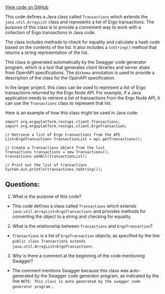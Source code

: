 [View code on GitHub](https://github.com/ergoplatform/ergo-appkit/java-client-generated/src/main/java/org/ergoplatform/restapi/client/Transactions.java)

This code defines a Java class called `Transactions` which extends the `java.util.ArrayList` class and represents a list of Ergo transactions. The purpose of this class is to provide a convenient way to work with a collection of Ergo transactions in Java code. 

The class includes methods to check for equality and calculate a hash code based on the contents of the list. It also includes a `toString()` method that returns a string representation of the list. 

This class is generated automatically by the Swagger code generator program, which is a tool that generates client libraries and server stubs from OpenAPI specifications. The `@Schema` annotation is used to provide a description of the class for the OpenAPI specification. 

In the larger project, this class can be used to represent a list of Ergo transactions returned by the Ergo Node API. For example, if a Java application needs to retrieve a list of transactions from the Ergo Node API, it can use the `Transactions` class to represent that list. 

Here is an example of how this class might be used in Java code:

```
import org.ergoplatform.restapi.client.Transactions;
import org.ergoplatform.restapi.client.ErgoTransaction;

// Retrieve a list of Ergo transactions from the API
List<ErgoTransaction> transactionList = api.getTransactions();

// Create a Transactions object from the list
Transactions transactions = new Transactions();
transactions.addAll(transactionList);

// Print out the list of transactions
System.out.println(transactions.toString());
```
## Questions: 
 1. What is the purpose of this code?
- This code defines a class called `Transactions` which extends `java.util.ArrayList<ErgoTransaction>` and provides methods for converting the object to a string and checking for equality.

2. What is the relationship between `Transactions` and `ErgoTransaction`?
- `Transactions` is a list of `ErgoTransaction` objects, as specified by the line `public class Transactions extends java.util.ArrayList<ErgoTransaction>`.

3. Why is there a comment at the beginning of the code mentioning Swagger?
- The comment mentions Swagger because this class was auto-generated by the Swagger code generator program, as indicated by the line `NOTE: This class is auto generated by the swagger code generator program.`.